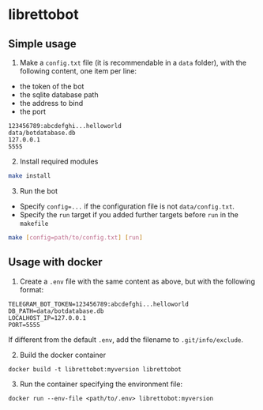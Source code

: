 # librettobot

## Simple usage
1. Make a `config.txt` file (it is recommendable in a `data` folder),
with the following content, one item per line:
  - the token of the bot
  - the sqlite database path
  - the address to bind
  - the port

  ```
  123456789:abcdefghi...helloworld
  data/botdatabase.db
  127.0.0.1
  5555
  ```

2. Install required modules

  ```bash
  make install
  ```

3. Run the bot
  - Specify `config=...` if the configuration file is not `data/config.txt`.
  - Specify the `run` target if you added further targets before `run`
  in the `makefile`

  ```bash
  make [config=path/to/config.txt] [run]
  ```

## Usage with docker
1. Create a `.env` file with the same content as above, but with
the following format:
```
TELEGRAM_BOT_TOKEN=123456789:abcdefghi...helloworld
DB_PATH=data/botdatabase.db
LOCALHOST_IP=127.0.0.1
PORT=5555
```
If different from the default `.env`, add the filename to `.git/info/exclude`.

2. Build the docker container
```
docker build -t librettobot:myversion librettobot
```
3. Run the container specifying the environment file:
```
docker run --env-file <path/to/.env> librettobot:myversion
```
